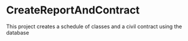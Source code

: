 # CreateReportAndContract
This project creates a schedule of classes and a civil contract using the database
